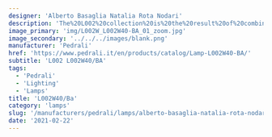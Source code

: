 ```yaml
---
designer: 'Alberto Basaglia Natalia Rota Nodari'
description: 'The%20L002%20collection%20is%20the%20result%20of%20combining%20two%20moulded%20polycarbonate%20shells%20and%20it%20stands%20out%20for%20its%20soft%20and%20sinuous%20shapes.%20Wall%20lamp%20with%20two%20injection%20moulded%20polycarbonate%20diffusers%20%D8%20520mm%2C%20visible%20cable%20and%20430mm%20long%20steel%20tube%20frame.%0A%0A%A0'
image_primary: 'img/L002W_L002W40-BA_01_zoom.jpg'
image_secondary: '../../../images/blank.png'
manufacturer: 'Pedrali'
href: 'https://www.pedrali.it/en/products/catalog/Lamp-L002W40-BA/'
subtitle: 'L002 L002W40/BA'
tags:
  - 'Pedrali'
  - 'Lighting'
  - 'Lamps'
title: 'L002W40/Ba'
category: 'lamps'
slug: '/manufacturers/pedrali/lamps/alberto-basaglia-natalia-rota-nodari-l-002-w-40-ba'
date: '2021-02-22'
---
```

